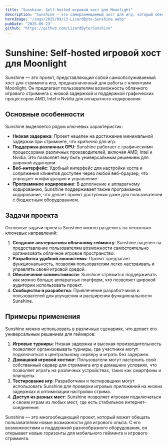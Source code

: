 ```yaml
---
title: "Sunshine: Self-hosted игровой хост для Moonlight"
description: "Sunshine — это саморазмещаемый хост для игр, который обеспечивает низкую задержку и возможности облачного игрового сервера с поддержкой различных графических процессоров. Простая настройка через веб-интерфейс."
heroImage: "/imgs/2025/09/23-LizardByte-Sunshine.webp"
pubDate: "2025-09-23"
github: "https://github.com/LizardByte/Sunshine"
---
```


# Sunshine: Self-hosted игровой хост для Moonlight

Sunshine — это проект, представляющий собой самообслуживаемый хост для стриминга игр, предназначенный для работы с клиентами Moonlight. Он предлагает пользователям возможность облачного игрового стриминга с низкой задержкой и поддержкой графических процессоров AMD, Intel и Nvidia для аппаратного кодирования.

## Основные особенности

Sunshine выделяется рядом ключевых характеристик:

- **Низкая задержка**: Проект нацелен на достижение минимальной задержки при стриминге, что критично для игр.
- **Поддержка различных GPU**: Sunshine работает с графическими процессорами различных производителей, включая AMD, Intel и Nvidia. Это позволяет ему быть универсальным решением для широкой аудитории.
- **Веб-интерфейс**: Удобный интерфейс для настройки хоста и сопряжения клиентов доступен через любой веб-браузер, что упрощает конфигурацию и управление.
- **Программное кодирование**: В дополнение к аппаратному кодированию, Sunshine поддерживает также программное кодирование, что делает проект доступным даже для пользователей с бюджетным оборудованием.

## Задачи проекта

Основные задачи проекта Sunshine можно разделить на несколько ключевых направлений:

1. **Создание альтернативы облачному геймингу**: Sunshine нацелен на предоставление пользователям возможности самостоятельно организовать облачное игровое пространство.
2. **Разработка удобной экосистемы**: Проект предлагает функциональность, позволяя пользователям легко настраивать и управлять своей игровой средой.
3. **Обеспечение совместимости**: Sunshine стремится поддерживать как можно больше аппаратных платформ, что позволяет широкой аудитории использовать проект.
4. **Сообщество и разработка**: Привлечение разработчиков и пользователей для улучшения и расширения функциональности Sunshine.

## Примеры применения

Sunshine можно использовать в различных сценариях, что делает его универсальным решением для геймеров:

1. **Игровые турниры**: Низкая задержка и высокая производительность позволяют организовывать турниры, где участники могут подключаться к центральному серверу и играть без задержек.
2. **Домашний игровой хостинг**: Пользователи могут настроить свой собственный сервер для стриминга игр в домашних условиях, что позволяет играть на различных устройствах, таких как смартфоны и планшеты.
3. **Тестирование игр**: Разработчики и тестировщики могут использовать Sunshine для проверки игровых приложений на низких задержках и оптимизации настройки стрима.
4. **Доступ из разных мест**: Sunshine позволяет игрокам подключаться к своим играм из любых мест, где есть стабильное интернет-соединение.

Sunshine — это многообещающий проект, который может обещать пользователям новые возможности для игрового опыта. С его возможностями и поддержкой разнообразного оборудования, он открывает новые горизонты для мобильного гейминга и игрового стриминга.
